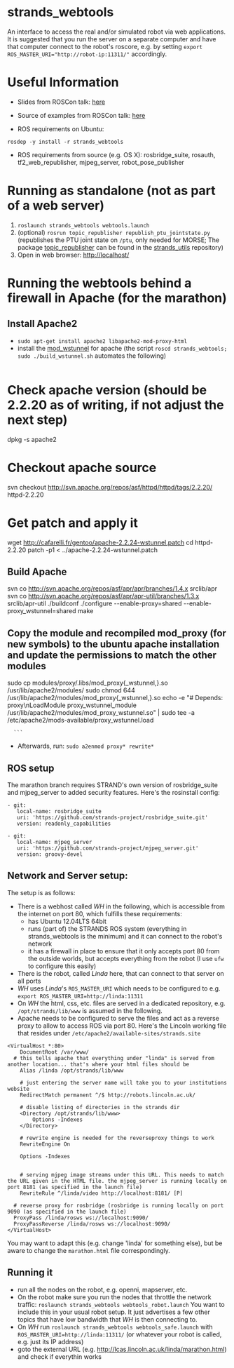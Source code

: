 strands_webtools
================

An interface to access the real and/or simulated robot via web applications. It is suggested that you run the server on a separate computer and have that computer connect to the robot's roscore, e.g. by setting `export ROS_MASTER_URI="http://robot-ip:11311/"` accordingly.


# Useful Information

 * Slides from ROSCon talk: [here](https://speakerdeck.com/baalexander/introduction-to-robot-web-tools)

 * Source of examples from ROSCon talk: [here](https://github.com/baalexander/roscon2013-examples)

 * ROS requirements on Ubuntu: 
```
rosdep -y install -r strands_webtools
```
* ROS requirements from source (e.g. OS X): rosbridge_suite, rosauth, tf2_web_republisher, mjpeg_server, robot_pose_publisher




# Running as standalone (not as part of a web server)
1. `roslaunch strands_webtools webtools.launch`
2. (optional) `rosrun topic_republisher republish_ptu_jointstate.py` (republishes the PTU joint state on `/ptu`, only needed for MORSE; The package [topic_republisher](https://github.com/strands-project/strands_utils/tree/master/topic_republisher) can be found in the [strands_utils](https://github.com/strands-project/strands_utils) repository)
3. Open in web browser: [http://localhost/](http://localhost/)

# Running the webtools behind a firewall in Apache (for the marathon)

## Install Apache2
 * ```sudo apt-get install apache2 libapache2-mod-proxy-html```
 * install the [mod_wstunnel](http://www.amoss.me.uk/2013/06/apache-2-2-websocket-proxying-ubuntu-mod_proxy_wstunnel/) for apache (the script `roscd strands_webtools; sudo ./build_wstunnel.sh` automates the following)
     ```
# Check apache version (should be 2.2.20 as of writing, if not adjust the next step)
dpkg -s apache2
# Checkout apache source
svn checkout http://svn.apache.org/repos/asf/httpd/httpd/tags/2.2.20/ httpd-2.2.20 
# Get patch and apply it
wget http://cafarelli.fr/gentoo/apache-2.2.24-wstunnel.patch
cd httpd-2.2.20
patch -p1 < ../apache-2.2.24-wstunnel.patch
## Build Apache 
svn co http://svn.apache.org/repos/asf/apr/apr/branches/1.4.x srclib/apr
svn co http://svn.apache.org/repos/asf/apr/apr-util/branches/1.3.x srclib/apr-util
./buildconf
./configure --enable-proxy=shared --enable-proxy_wstunnel=shared
make
## Copy the module and recompiled mod_proxy (for new symbols) to the ubuntu apache installation and update the permissions to match the other modules
sudo cp modules/proxy/.libs/mod_proxy{_wstunnel,}.so /usr/lib/apache2/modules/
sudo chmod 644 /usr/lib/apache2/modules/mod_proxy{_wstunnel,}.so
echo -e "# Depends: proxy\nLoadModule proxy_wstunnel_module /usr/lib/apache2/modules/mod_proxy_wstunnel.so" | sudo tee -a /etc/apache2/mods-available/proxy_wstunnel.load

      ```
  * Afterwards, run:  `sudo a2enmod proxy* rewrite*`
      
## ROS setup
The marathon branch requires STRAND's own version of rosbridge_suite and mjpeg_server to added security features. Here's the rosinstall config:
```
- git: 
   local-name: rosbridge_suite
   uri: 'https://github.com/strands-project/rosbridge_suite.git'
   version: readonly_capabilities
   
- git: 
   local-name: mjpeg_server
   uri: 'https://github.com/strands-project/mjpeg_server.git'
   version: groovy-devel
```

## Network and Server setup:

The setup is as follows:
* There is a webhost called *WH* in the following, which is accessible from the internet on port 80, which fulfills these requirements:
  * has Ubuntu 12.04LTS 64bit
  * runs (part of) the STRANDS ROS system (everything in strands_webtools is the minimum) and it can  connect to the robot's network
  * it has a firewall in place to ensure that it only accepts port 80 from the outside worlds, but accepts everything from the robot (I use `ufw` to configure this easily)
* There is the robot, called *Linda* here, that can connect to that server on all ports
* *WH* uses *Linda*'s `ROS_MASTER_URI` which needs to be configured to e.g. `export ROS_MASTER_URI=http://linda:11311`
* On *WH* the html, css, etc. files are served in a dedicated repository, e.g. `/opt/strands/lib/www` is assumed in the following.
* Apache needs to be configured to serve the files and act as a reverse proxy to allow to access ROS via port 80. Here's the Lincoln working file that resides under `/etc/apache2/available-sites/strands.site`
```
<VirtualHost *:80>
	DocumentRoot /var/www/
  # this tells apache that everything under "linda" is served from another location... that's where your html files should be
	Alias /linda /opt/strands/lib/www

	# just entering the server name will take you to your institutions website
	RedirectMatch permanent ^/$ http://robots.lincoln.ac.uk/
	
	# disable listing of directories in the strands dir
	<Directory /opt/strands/lib/www>
		Options -Indexes		
	</Directory>
	
	# rewrite engine is needed for the reverseproxy things to work
	RewriteEngine On
	
	Options -Indexes
	
	
	# serving mjpeg image streams under this URL. This needs to match the URL given in the HTML file. the mjpeg_server is running locally on port 8181 (as specified in the launch file)
	RewriteRule ^/linda/video http://localhost:8181/ [P]
	
  # reverse proxy for rosbridge (rosbridge is running locally on port 9090 (as specified in the launch file)
  ProxyPass /linda/rosws ws://localhost:9090/
  ProxyPassReverse /linda/rosws ws://localhost:9090/	
</VirtualHost>
```


You may want to adapt this (e.g. change 'linda' for something else), but be aware to change the `marathon.html` file correspondingly.

## Running it
* run all the nodes on the robot, e.g. openni, mapserver, etc.
* On the robot make sure you run the nodes that throttle the network traffic:
`roslaunch strands_webtools webtools_robot.launch` You want to include this in your usual robot setup. It just advertises a few other topics that have low bandwidth that *WH* is then connecting to.
* On *WH* run `roslaunch strands_webtools webtools_safe.launch` with `ROS_MASTER_URI=http://linda:11311/` (or whatever your robot is called, e.g. just its IP address)
* goto the external URL (e.g. http://lcas.lincoln.ac.uk/linda/marathon.html) and check if everythin works



